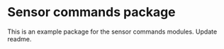 # Sensor commands package

This is an example package for the sensor commands modules. 
Update readme.
